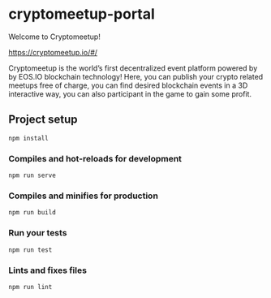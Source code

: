 # cryptomeetup-portal

Welcome to Cryptomeetup!

https://cryptomeetup.io/#/

Cryptomeetup is the world’s first decentralized event platform powered by by EOS.IO blockchain technology! Here, you can publish your crypto related meetups free of charge, you can find desired blockchain events in a 3D interactive way, you can also participant in the game to gain some profit.

## Project setup
```
npm install
```

### Compiles and hot-reloads for development
```
npm run serve
```

### Compiles and minifies for production
```
npm run build
```

### Run your tests
```
npm run test
```

### Lints and fixes files
```
npm run lint
```
